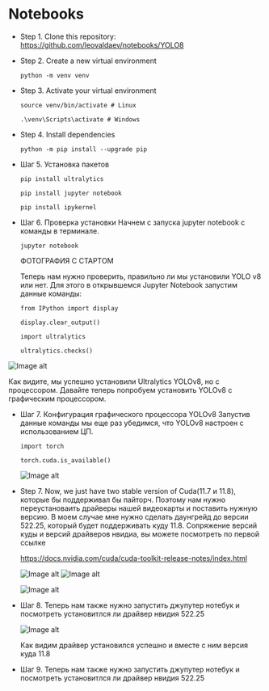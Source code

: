# Notebooks
- Step 1. Clone this repository: https://github.com/leovaldaev/notebooks/YOLO8

- Step 2. Create a new virtual environment

   ```python -m venv venv```

 - Step 3. Activate your virtual environment

   ```source venv/bin/activate # Linux```
 
   ```.\venv\Scripts\activate # Windows```

 - Step 4. Install dependencies
   
   ```python -m pip install --upgrade pip```

 - Шаг 5. Установка пакетов
    
   ```pip install ultralytics```
 
   ```pip install jupyter notebook```

   ```pip install ipykernel```

 - Шаг 6. Проверка установки
   Начнем с запуска jupyter notebook с команды в терминале. 
    
   ```jupyter notebook```
   
   ФОТОГРАФИЯ С СТАРТОМ

   Теперь нам нужно проверить, правильно ли мы установили YOLO v8 или нет. Для этого в открывшемся Jupyter Notebook запустим данные команды:

   ```from IPython import display```
   
   ```display.clear_output()```

   ```import ultralytics```

   ```ultralytics.checks()```
   
 ![Image alt](https://github.com/leovaldaev/Images_for_project/blob/main/YOLOv8/5.png)

   Как видите, мы успешно установили Ultralytics YOLOv8, но с процессором. Давайте теперь попробуем установить YOLOv8 с графическим процессором.

 
 - Шаг 7. Конфигурация графического процессора YOLOv8
   Запустив данные команды мы еще раз убедимся, что YOLOv8 настроен с использованием ЦП.

   ```import torch```
   
   ```torch.cuda.is_available()```

   ![Image alt](https://github.com/leovaldaev/Images_for_project/blob/main/YOLOv8/6.PNG)

 - Step 7. Now, we just have two stable version of Cuda(11.7 и 11.8), которые бы поддерживал бы пайторч. Поэтому нам нужно переустановаить
   драйверы нашей видеокарты и поставить нужную версию. В моем случае мне нужно сделать даунгрейд до версии 522.25, который будет поддерживать         куду 11.8. Сопряжение версий куды и версий драйверов нвидиа, вы можете посмотреть по первой ссылке

   https://docs.nvidia.com/cuda/cuda-toolkit-release-notes/index.html

   ![Image alt](https://github.com/leovaldaev/Images_for_project/blob/main/YOLOv8/version_cuda_ndidia_driver.PNG)
   ![Image alt](https://github.com/leovaldaev/Images_for_project/blob/main/YOLOv8/2.png)

   ![Image alt](https://github.com/leovaldaev/Images_for_project/blob/main/YOLOv8/3.png)


 - Шаг 8. Теперь нам также нужно запустить джупутер нотебук и посмотреть установитлся ли драйвер нвидия 522.25

   ![Image alt](https://github.com/leovaldaev/Images_for_project/blob/main/YOLOv8/4.png)

   Как видим драйвер установился успешно и вместе с ним версия куда 11.8

 - Шаг 9. Теперь нам также нужно запустить джупутер нотебук и посмотреть установитлся ли драйвер нвидия 522.25


 
   
